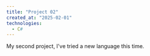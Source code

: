 ```yaml
---
title: "Project 02"
created_at: "2025-02-01"
technologies:
  - C#
---
```


My second project, I've tried a new language this time.
